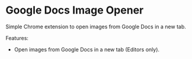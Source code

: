 # Google Docs Image Opener

Simple Chrome extension to open images from Google Docs in a new tab.

Features:

- Open images from Google Docs in a new tab (Editors only).
